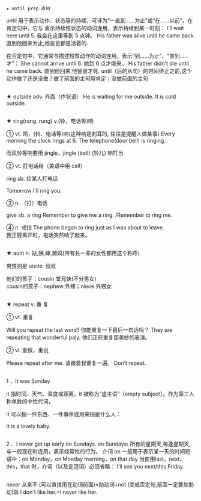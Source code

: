 ```生词与短语」  
★ until prep.直到
```
until 用于表示动作、状态等的持续，可译为“一直到......为止”或“在......以前”。在肯定句中，它与
表示持续性状态的动词连用，表示持续到某一时刻：
I’ll wait here until 5. 我会在这里等到 5 点钟。
His father was alive until he came back. 直到他回来为止,他爸爸都是活着的.

在否定句中，它通常与描述短暂动作的动词连用，表示“到......为止”、“直到......才”：
She cannot arrive until 6. 她到 6 点才能来。
His father didn't die until he came back. 直到他回来,他爸爸才死.
until（后的从句）的时间终止之前,这个动作做了还是没做？做了前面的主句用肯定；没做前面的主句
```
```
★ outside adv. 外面（作状语）
He is waiting for me outside.
It is cold outside.
```
```

★ ring(rang. rung) v.(铃、电话等)响

① vt. 鸣，(铃、电话等)响(这种响是刺耳的, 往往是提醒人做某事)
Every morning the clock rings at 6.
The telephone(door bell) is ringing.

而风铃等响要用 jingle，jingle (bell) (铃儿) 响叮当

② vt. 打电话给（美语中用 call）

ring sb. 给某人打电话

Tomorrow I'll ring you.

③ n. （打）电话

give sb. a ring
Remember to give me a ring. /Remember to ring me.

④ n. 戒指
The phone began to ring just as I was about to leave.  
我正要离开时，电话突然响了起来。

```
```

★ aunt n. 姑,姨,婶,舅妈(所有长一辈的女性都用这个称呼)

男性则是 uncle: 叔叔

他们的孩子：cousin 堂兄妹(不分男女)   
cousin的孩子：nephew 外甥；niece 外甥女

```

```

★ repeat v. 重 复

① vt. 重复

Will you repeat the last word?
你能重复一下最后一句话吗？
They are repeating that wonderful paly.
他们正在重复那美妙的表演。

② vi. 重做，重说

Please repeat after me.
请跟着我重复一遍。
Don’t repeat.

```
```
1 、It was Sunday.

it 指时间、天气、温度或距离，it 被称为“虚主语”（empty subject）。作为第三人称单数的中性代词，

it 可以指一件东西、一件事件或用来指是什么人：

It is a lovely baby.
```
```
2 、I never get up early on Sundays.
on Sundays: 所有的星期天,每逢星期天,与一般现在时连用，表示经常性的行为。
介词 on 一般用于表示某一天的时间短语中：on Monday，on Monday morning，on that day
当使用last，next，this，that 时，介词（以及定冠词）必须省略：
I’ll see you next/this Friday.
```
```
never 从来不 (可以直接用在动词前面)=助动词+not (变成否定句,前面一定要加助动词)
I don't like her.=I never like her.
```